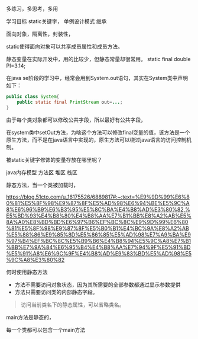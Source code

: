 多练习，多思考，多用


学习目标
static关键字，
单例设计模式
继承


面向对象，隔离性，封装性，



static使得面向对象可以共享成员属性和成员方法。


静态变量在实际开发中，用的比较少，但静态常量却很常用。
static final double PI=3.14;

在java se阶段的学习中，经常会用到System.out语句，其实在System类中声明如下：
```java
public class System{
	public static final PrintStream out=...;
}
```

由于每个类对象都可以修改公共字段，所以最好有公共字段，

在system类中setOut方法，为啥这个方法可以修改final变量的值，该方法是一个原生方法，而不是在java语言中实现的，原生方法可以绕过java语言的访问控制机制。



被static关键字修饰的变量存放在哪里呢？


java内存模型
方法区
堆区
栈区

静态方法，当一个类被加载时，



https://blog.51cto.com/u_16175526/6889817#:~:text=%E9%9D%99%E6%80%81%E5%8F%98%E9%87%8F%E5%AD%98%E6%94%BE%E5%9C%A8%E6%96%B9%E6%B3%95%E5%8C%BA%E4%B8%AD%E3%80%82,%E5%BD%93%E4%B8%80%E4%B8%AA%E7%B1%BB%E8%A2%AB%E5%8A%A0%E8%BD%BD%E6%97%B6%EF%BC%8C%E9%9D%99%E6%80%81%E5%8F%98%E9%87%8F%E5%B0%B1%E4%BC%9A%E8%A2%AB%E5%88%86%E9%85%8D%E5%86%85%E5%AD%98%E7%A9%BA%E9%97%B4%EF%BC%8C%E5%B9%B6%E4%B8%94%E5%9C%A8%E7%B1%BB%E7%9A%84%E6%95%B4%E4%B8%AA%E7%94%9F%E5%91%BD%E5%91%A8%E6%9C%9F%E4%B8%AD%E9%83%BD%E5%AD%98%E5%9C%A8%E3%80%82







何时使用静态方法
- 方法不需要访问对象状态，因为其所需要的全部参数都通过显示参数提供
- 方法只需要访问类的内部静态字段。

> 访问当前类名下的静态属性，可以省略类名。



main方法是静态的，


每一个类都可以包含一个main方法


